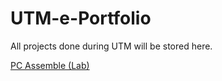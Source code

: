 # UTM-e-Portfolio

All projects done during UTM will be stored here.

<a href="https://github.com/dotrovi/UTM-e-Portfolio/blob/main/PC%20Assemble%20(Lab)/Reflection.md">PC Assemble (Lab)</a>

